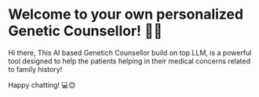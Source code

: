 # Welcome to your own personalized Genetic Counsellor! 🚀🤖

Hi there, This AI based Genetich Counsellor build on top LLM, is a powerful tool designed to help the patients helping in their medical concerns related to family history!


Happy chatting! 💻😊

